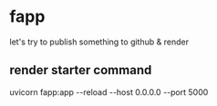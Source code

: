 # fapp

let's try to publish something to github & render

## render starter command

uvicorn fapp:app --reload --host 0.0.0.0 --port 5000
